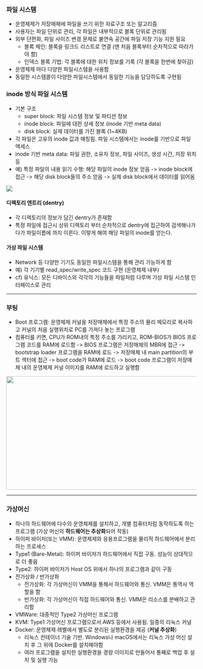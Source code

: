 ### 파일 시스템
- 운영체제가 저장매체에 파일을 쓰기 위한 자료구조 또는 알고리즘
- 사용자는 파일 단위로 관리, 각 파일은 내부적으로 블록 단위로 관리됨
- 외부 단편화, 파일 사이즈 변경 문제로 불연속 공간에 파일 저장 기능 지원 필요
  - 블록 체인: 블록을 링크드 리스트로 연결 (맨 처음 블록부터 순차적으로 따라가야 함)
  - 인덱스 블록 기법: 각 블록에 대한 위치 정보를 기록 (각 블록을 한번에 찾아감)
- 운영체제 마다 다양한 파일시스템을 사용함
- 동일한 시스템콜이 다양한 파일시스템에서 동일한 기능을 담당하도록 구현됨

### inode 방식 파일 시스템
- 기본 구조
  - super block: 파일 시스템 정보 및 파티션 정보
  - inode block: 파일에 대한 상세 정보 (inode 기반 meta data)
  - disk block: 실제 데이터를 가진 블록 (1~4KB)
- 각 파일은 고유의 inode 값과 매칭됨. 파일 시스템에서는 inode를 기반으로 파일 액세스
- inode 기반 meta data: 파일 권한, 소유자 정보, 파일 사이즈, 생성 시간, 저장 위치 등
- 예) 특정 파일의 내용 읽기 수행: 해당 파일의 inode 정보 얻음 -> inode block에 접근 -> 해당 disk block들의 주소 얻음 -> 실제 disk block에서 데이터를 읽어옴

<img src=https://user-images.githubusercontent.com/65876994/93342081-dbbbe480-f869-11ea-9c4b-7243722db849.PNG>


#### 디렉토리 엔트리 (dentry)
- 각 디렉토리의 정보가 담긴 dentry가 존재함
- 특정 파일에 접근시 상위 디렉토리 부터 순차적으로 dentry에 접근하여 검색해나가다가 파일이름에 까지 이른다. 이렇게 해여 해당 파일의 inode를 얻는다.

#### 가상 파일 시스템
- Network 등 다양한 기기도 동일한 파일시스템을 통해 관리 가능하게 함
- 예) 각 기기별 read_spec/write_spec 코드 구현 (운영체제 내부)
- cf) 유닉스: 모든 디바이스와 각각의 기능들을 파일처럼 다루며 가상 파일 시스템 인터페이스로 관리

<hr></hr>

### 부팅
- Boot 프로그램: 운영체제 커널을 저장매체에서 특정 주소의 물리 메모리로 복사하고 커널의 처음 실행위치로 PC를 가져다 놓는 프로그램
- 컴퓨터를 키면, CPU가 ROM내의 특정 주소를 가리키고, ROM-BIOS가 BIOS 프로그램 코드를 RAM에 로드함 -> BIOS 프로그램은 저장매체의 MBR에 접근 -> bootstrap loader 프로그램을 RAM에 로드 -> 저장매체 내 main partition의 부트 섹터에 접근 -> boot code가 RAM에 로드 -> boot code 프로그램이 저장매체 내의 운영체제 커널 이미지를 RAM에 로드하고 실행함

<img src=https://user-images.githubusercontent.com/65876994/93405442-f91f9b80-f8c7-11ea-94a9-9be75496c4b0.PNG width=600 height=300 >

<hr></hr>

### 가상머신
- 하나의 하드웨어에 다수의 운영체제를 설치하고, 개별 컴퓨터처럼 동작하도록 하는 프로그램 (가상 머신의 **하드웨어는 추상화**되어 작동)
- 하이퍼 바이저(또는 VMM): 운영체제와 응용프로그램을 물리적 하드웨어에서 분리하는 프로세스
- Type1 (Bare-Metal): 하이퍼 바이저가 하드웨어에서 직접 구동. 성능이 상대적으로 더 좋음
- Type2: 하이퍼 바이저가 Host OS 위에서 하나의 프로그램과 같이 구동
- 전가상화 / 반가상화
  - 전가상화: 각 가상머신이 VMM을 통해서 하드웨어와 통신. VMM은 통역사 역할을 함
  - 반가상화: 각 가상머신이 직접 하드웨어와 통신. VMM은 리소스를 분배하고 관리함
- VMWare: 대중적인 Type2 가상머신 프로그램
- KVM: Type1 가상머신 프로그램으로서 AWS 등에서 사용됨. 일종의 리눅스 커널
- Docker: 운영체제 레벨에서 별도로 분리된 실행환경을 제공 (**커널 추상화**)
  - 리눅스 컨테이너 기술 기반. Windows나 macOS에서는 리눅스 가상 머신 설치 후 그 위에 Docker를 설치해야함
  - 여러 프로그램을 설치한 실행환경을 경량 이미지로 만들어서 통째로 백업 후 설치 및 실행 가능
